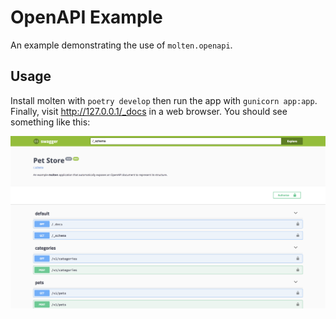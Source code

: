 # OpenAPI Example

An example demonstrating the use of `molten.openapi`.

## Usage

Install molten with `poetry develop` then run the app with `gunicorn
app:app`.  Finally, visit http://127.0.0.1/_docs in a web browser.
You should see something like this:

![Swagger UI Screenshot](screenshot.png)
